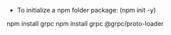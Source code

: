  - To initialize a npm folder package: (npm init -y)


npm install grpc
npm install grpc @grpc/proto-loader
